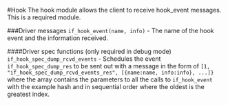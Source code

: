 #Hook
The hook module allows the client to receive hook_event messages. This is a required module.

###Driver messages
`if_hook_event(name, info)` - The name of the hook event and the information received.

####Driver spec functions (only required in debug mode)
`if_hook_spec_dump_rcvd_events` - Schedules the event `if_hook_spec_dump_res` to be sent out with a message in the form of `[1, "if_hook_spec_dump_rcvd_events_res", [{name:name, info:info}, ...]}` where the array contains
the parameters to all the calls to `if_hook_event` with the example hash and in sequential order where the oldest is the greatest index.
